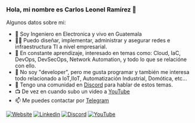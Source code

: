 ### Hola, mi nombre es Carlos Leonel Ramírez 👋

Algunos datos sobre mi:

- 🔭 Soy Ingeniero en Electronica y vivo en Guatemala
- :man_technologist: Puedo diseñar, implementar, administrar y asegurar redes e infraestructura TI a nivel empresarial.
- 🌱 En constante aprendizaje, interesado en temas como: Cloud, IaC, DevOps, DevSecOps, Network Automation, y todo lo que se relacióne con ello.
- 🤔 No soy "developer", pero me gusta programar y también me interesa todo relacionado a IoT,IIoT, Automatización Industrial, Domótica, etc...
- 💬 Tengo una comunidad en [Discord](https://discord.gg/RttaMbYBhN) para hablar de estos temas. 
- :tv: De vez en cuando subo un video a [YouTube](https://www.youtube.com/channel/UChtPrAWh26XlxuKT0GOojRQ)
- 📫 Me puedes contactar por [Telegram](https://t.me/CarlosLRamirez)

<div align="left">
  
[![Website](https://img.shields.io/badge/-MyBlog-blue?style=flat&logo=GoogleChrome&logoColor=white&link=https://carlos.syprotec.com.gt)](https://carlos.syprotec.com.gt)
[![Linkedin](https://img.shields.io/badge/-carloslrm-0077B5?style=flat&logo=Linkedin&logoColor=white&link=https://www.linkedin.com/in/carloslrm/)](https://www.linkedin.com/in/carloslrm/)
[![Discord](https://img.shields.io/discord/916007169319653467?label=discord&logo=discord)](https://discord.gg/RttaMbYBhN) 
[![YouTube](https://img.shields.io/youtube/channel/subscribers/UChtPrAWh26XlxuKT0GOojRQ?style=social)](https://www.youtube.com/channel/UChtPrAWh26XlxuKT0GOojRQ) 

</div>



<!--
**CarlosLRamirez/CarlosLRamirez** is a ✨ _special_ ✨ repository because its `README.md` (this file) appears on your GitHub profile.
-->
